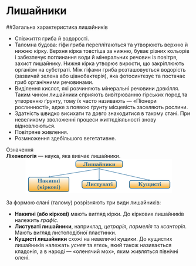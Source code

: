 # Лишайники

##Загальна характеристика лишайників

<ul>
<li>Співжиття гриба й водорості.</li>
<li>Таломна будова: гіфи гриба переплітаються та утворюють верхню й нижню кірку. Верхня кірка товстіша за нижню, буває різних кольорів і забезпечує поглинання води й мінеральних речовин із повітря, захист лишайнику. Нижня кірка утворює вирости, що закріплюють організм на субстраті. Між гіфами гриба розташовується водорість (зазвичай зелена або ціанобактерія), яка фотосинтезує та постачає гриб органічними речовинами.</li>
<li>Виділення кислот, які розчиняють мінеральні речовини довкілля. Таким чином лишайники сприяють вивітрюванню гірських пород та утворенню ґрунту, тому їх часто називають — «Піонери рослинності», адже з появою ґрунту місцевість заселяють рослини.</li>
<li>Здатність швидко висихати та довго знаходитися в такому стані. При невеликому зволоженні процеси життєдіяльності знову відновлюються.</li>
<li>Повітряне живлення.</li>
<li>Розмноження здебільшого вегетативне.</li>
</ul>

<div class="space">
<div class="eoz-wrap">
<span class="eoz">Означення</span>
<div class="eoz-text">
<b>Ліхенологія</b> — наука, яка вивчає лишайники.
</div>
</div>
</div>

<div align="center"><img src="b161_box3.png"/></div>

<p>За формою слані (талому) розрізняють три види лишайників:</p>
<ul>
<li><b>Накипні (або кіркові)</b> мають вигляд кірки. До кіркових лишайників належить <i>графіс</i>.</li>
<li><b>Листуваті лишайники</b>, наприклад, <i>цетрарія</i>, <i>пармелія</i> та <i>ксанторія</i>. Мають вигляд листоподібної пластинки.</li>
<li><b>Кущисті лишайники</b> схожі на невеличкі кущики. До кущистих лишайників належать <i>уснея</i> та <i>ягель</i>, який також називається кладонія, а в народі — «оленячий мох», яким живляться північні олені.</li>
</ul>